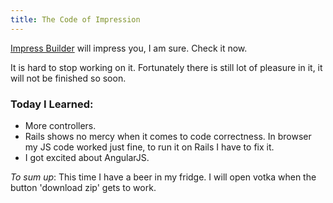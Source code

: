 ```yaml
--- 
title: The Code of Impression
---
```


[Impress Builder](http://impress-builder.herokuapp.com/) will impress you, I am sure. Check it now.

It is hard to stop working on it. Fortunately there is still lot of pleasure in it, it will not be finished so soon.

### Today I Learned:
* More controllers.
* Rails shows no mercy when it comes to code correctness. In browser my JS code worked just fine, to run it on Rails I have to fix it.
* I got excited about AngularJS.


_To sum up_:
This time I have a beer in my fridge. I will open votka when the button 'download zip' gets to work.